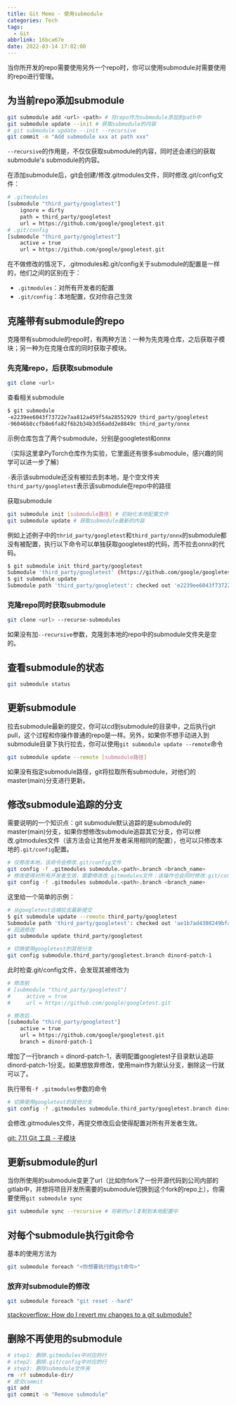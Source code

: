 ```yaml
---
title: Git Memo - 使用submodule
categories: Tech
tags:
  - Git
abbrlink: 16bca67e
date: 2022-03-14 17:02:00
---
```


当你所开发的repo需要使用另外一个repo时，你可以使用submodule对需要使用的repo进行管理。

## 为当前repo添加submodule

```bash
git submodule add <url> <path> # 将repo作为submodule添加到path中
git submodule update --init # 获取submodule的内容
# git submodule update --init --recursive
git commit -m "Add submodule xxx at path xxx"
```

`--recursive`的作用是，不仅仅获取submodule的内容，同时还会递归的获取submodule's submodule的内容。

在添加submodule后，git会创建/修改.gitmodules文件，同时修改.git/config文件：

```bash
# .gitmodules
[submodule "third_party/googletest"]
    ignore = dirty
    path = third_party/googletest
    url = https://github.com/google/googletest.git
# .git/config
[submodule "third_party/googletest"]
    active = true
    url = https://github.com/google/googletest.git
```

在不做修改的情况下，.gitmodules和.git/config关于submodule的配置是一样的，他们之间的区别在于：

- `.gitmodules`：对所有开发者的配置
- `.git/config`：本地配置，仅对你自己生效

## 克隆带有submodule的repo

克隆带有submodule的repo时，有两种方法：一种为先克隆仓库，之后获取子模块；另一种为在克隆仓库的同时获取子模块。

### 先克隆repo，后获取submodule

```bash
git clone <url>
```

查看相关submodule

```bash
$ git submodule
-e2239ee6043f73722e7aa812a459f54a28552929 third_party/googletest
-96046b8ccfb8e6fa82f6b2b34b3d56add2e8849c third_party/onnx
```

示例仓库包含了两个submodule，分别是googletest和onnx

（实际这里拿PyTorch仓库作为实验，它里面还有很多submodule，感兴趣的同学可以进一步了解）

`-`表示该submodule还没有被拉去到本地，是个空文件夹
`third_party/googletest`表示该submodule在repo中的路径

获取submodule

```bash
git submodule init [submodule路径] # 初始化本地配置文件
git submodule update # 获取submodule最新的内容
```

例如上述例子中的`thrid_party/googletest`和`third_party/onnx`的submodule都没有被配置，执行以下命令可以单独获取googletest的代码，而不拉去onnx的代码。

```bash
$ git submodule init third_party/googletest
Submodule 'third_party/googletest' (https://github.com/google/googletest.git) registered for path 'third_party/googletest'
$ git submodule update
Submodule path 'third_party/googletest': checked out 'e2239ee6043f73722e7aa812a459f54a28552929'
```

### 克隆repo同时获取submodule

```bash
git clone <url> --recurse-submodules
```

如果没有加`--recursive`参数，克隆到本地的repo中的submodule文件夹是空的。

## 查看submodule的状态

```bash
git submodule status
```

## 更新submodule

拉去submodule最新的提交，你可以cd到submodule的目录中，之后执行git pull，这个过程和你操作普通的repo是一样。另外，如果你不想手动进入到submodule目录下执行拉去，你可以使用`git submodule update --remote`命令

```bash
git submodule update --remote [submodule路径]
```

如果没有指定submodule路径，git将拉取所有submodule，对他们的master(main)分支进行更新。

## 修改submodule追踪的分支

需要说明的一个知识点：git submodule默认追踪的是submodule的master(main)分支，如果你想修改submodule追踪其它分支，你可以修改.gitmodules文件（该方法会让其他开发者采用相同的配置），也可以只修改本地的`.git/config`配置。

```bash
# 仅修改本地，该命令会修改.git/config文件
git config -f .gitmodules submodule.<path>.branch <branch_name>
# 修改使得对所有开发者生效，需要修改改.gitmodules文件；该操作也会同时修改.git/config
git config -f .gitmodules submodule.<path>.branch <branch_name>
```

这里给一个简单的示例：

```bash
# 从googletest远端拉去最新提交
$ git submodule update --remote third_party/googletest
Submodule path 'third_party/googletest': checked out 'ae1b7ad4308249bfa928e65d1a33be117fc0992c' # 此时本地仓库会显示third_party/googletest Modified
# 回退修改
git submodule update third_party/googletest
```

```bash
# 切换使用googletest的其他分支
git config submodule.third_party/googletest.branch dinord-patch-1
```

此时检查.git/config文件，会发现其被修改为

```bash
# 修改前
# [submodule "third_party/googletest"]
#     active = true
#     url = https://github.com/google/googletest.git

# 修改后
[submodule "third_party/googletest"]
    active = true
    url = https://github.com/google/googletest.git
    branch = dinord-patch-1
```

增加了一行branch = dinord-patch-1，表明配置googletest子目录默认追踪dinord-patch-1分支。如果想放弃修改，使用main作为默认分支，删除这一行就可以了。

执行带有`-f .gitmodules`参数的命令

```bash
# 切换使用googletest的其他分支
git config -f .gitmodules submodule.third_party/googletest.branch dinord-patch-1
```

会修改.gitmodules文件，再提交修改后会使得配置对所有开发者生效。

[git: 7.11 Git 工具 - 子模块](https://git-scm.com/book/zh/v2/Git-%E5%B7%A5%E5%85%B7-%E5%AD%90%E6%A8%A1%E5%9D%97)

## 更新submodule的url

当你所使用的submodule变更了url（比如你fork了一份开源代码到公司内部的gitlab中，并想将项目开发所需要的submodule切换到这个fork的repo上），你需要使用`git submodule sync`

```bash
git submodule sync --recursive # 将新的url复制到本地配置中
```

## 对每个submodule执行git命令

基本的使用方法为

```bash
git submodule foreach "<你想要执行的git命令>"
```

### 放弃对submodule的修改

```bash
git submodule foreach "git reset --hard"
```

[stackoverflow: How do I revert my changes to a git submodule?](https://stackoverflow.com/a/23668025)

## 删除不再使用的submodule

```bash
# step1: 删除.gitmodules中对应的行
# step2: 删除.git/config中对应的行
# step3: 删除submodule文件夹
rm -rf submodule-dir/
# 提交commit
git add
git commit -m "Remove submodule"
```
